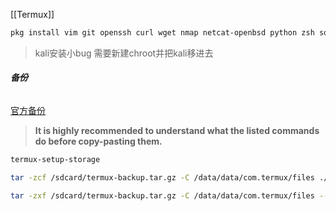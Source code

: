 [[Termux]]

```bash
pkg install vim git openssh curl wget nmap netcat-openbsd python zsh sqlite sqlcipher vim-python
```

> kali安装小bug
> 需要新建chroot并把kali移进去



###### **备份**

[官方备份](https://wiki.termux.com/wiki/Backing_up_Termux)

> **It is highly recommended to understand what the listed commands do before copy-pasting them.**

```bash
termux-setup-storage
```

```bash
tar -zcf /sdcard/termux-backup.tar.gz -C /data/data/com.termux/files ./home ./usr
```

```bash
tar -zxf /sdcard/termux-backup.tar.gz -C /data/data/com.termux/files --recursive-unlink --preserve-permissions
```